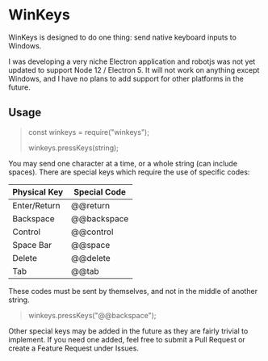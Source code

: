WinKeys
======

WinKeys is designed to do one thing: send native keyboard inputs to Windows. 

I was developing a very niche Electron application and robotjs was not yet updated to support Node 12 / Electron 5. It will not work on anything except Windows, and I have no plans to add support for other platforms in the future.

## Usage

> const winkeys = require("winkeys");
>
> winkeys.pressKeys(string);

You may send one character at a time, or a whole string (can include spaces).
There are special keys which require the use of specific codes:

| Physical Key | Special Code |
|--------------|--------------|
| Enter/Return | @@return     |
| Backspace    | @@backspace  |
| Control      | @@control    |
| Space Bar    | @@space      |
| Delete       | @@delete     |
| Tab          | @@tab        |

These codes must be sent by themselves, and not in the middle of another string.

>winkeys.pressKeys("@@backspace");

Other special keys may be added in the future as they are fairly trivial to implement. If you need one added, feel free to submit a Pull Request or create a Feature Request under Issues.
